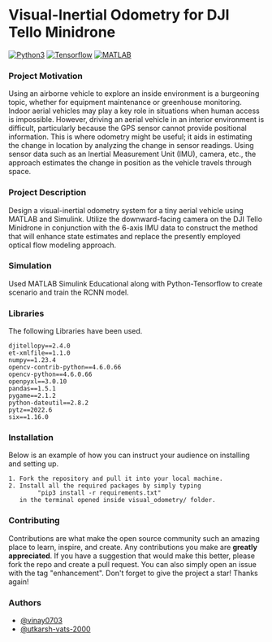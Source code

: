 # Visual-Inertial Odometry for DJI Tello Minidrone
[![Python3](https://img.shields.io/badge/Python-3-blue.svg)](https://www.python.org/)
[![Tensorflow](https://img.shields.io/badge/Python3-Tensorflow-green.svg)](https://www.tensorflow.org/)
[![MATLAB](https://img.shields.io/badge/MATLAB-SIMULINK-blue.svg)](https://www.mathworks.com/help/simulink/)

### Project Motivation
Using an airborne vehicle to explore an inside environment is a burgeoning topic, whether for equipment maintenance or greenhouse monitoring. Indoor aerial vehicles may play a key role in situations when human access is impossible. However, driving an aerial vehicle in an interior environment is difficult, particularly because the GPS sensor cannot provide positional information. This is where odometry might be useful; it aids in estimating the change in location by analyzing the change in sensor readings. Using sensor data such as an Inertial Measurement Unit (IMU), camera, etc., the approach estimates the change in position as the vehicle travels through space.


### Project Description
Design a visual-inertial odometry system for a tiny aerial vehicle using MATLAB and Simulink. 
Utilize the downward-facing camera on the DJI Tello Minidrone in conjunction with the 6-axis IMU data to construct the method that will enhance state estimates and replace the presently employed optical flow modeling approach.

### Simulation
Used MATLAB Simulink Educational along with Python-Tensorflow to create scenario and train the RCNN model.

### Libraries
The following Libraries have been used.
```
djitellopy==2.4.0
et-xmlfile==1.1.0
numpy==1.23.4
opencv-contrib-python==4.6.0.66
opencv-python==4.6.0.66
openpyxl==3.0.10
pandas==1.5.1
pygame==2.1.2
python-dateutil==2.8.2
pytz==2022.6
six==1.16.0
```

### Installation
Below is an example of how you can instruct your audience on installing and setting up.
```
1. Fork the repository and pull it into your local machine.
2. Install all the required packages by simply typing 
        "pip3 install -r requirements.txt"
   in the terminal opened inside visual_odometry/ folder.
```


### Contributing
Contributions are what make the open source community such an amazing place to learn, inspire, and create. Any contributions you make are **greatly appreciated**.
If you have a suggestion that would make this better, please fork the repo and create a pull request. You can also simply open an issue with the tag "enhancement".
Don't forget to give the project a star!
Thanks again!


### Authors
- [@vinay0703](https://github.com/vinay0703)
- [@utkarsh-vats-2000](https://github.com/Utkarsh-Vats-2000)
